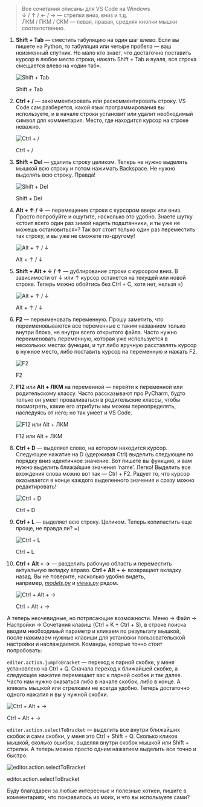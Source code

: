 
> Все сочетания описаны для VS Code на Windows  
> ↓ / ↑ / ← / → — стрелки вниз, вниз и т.д.  
> ЛКМ / ПКМ / СКМ — левая, правая, средняя кнопки мышки соответственно.

1. **Shift + Tab** — сместить табуляцию на один шаг влево. Если вы пишете на Python, то табуляция или четыре пробела — ваш неизменный спутник. Но мало кто знает, что достаточно поставить курсор в любое место строки, нажать Shift + Tab и вуаля, вся строка смещается влево на «один таб».
    
    ![Shift + Tab](https://habrastorage.org/getpro/habr/upload_files/ff7/159/b4e/ff7159b4e42e3e0077ae4dce96a46180.gif "Shift + Tab")
    
    Shift + Tab
    
2. **Ctrl + /** — закомментировать или раскомментировать строку. VS Code сам разберется, какой язык программирования вы используете, и в начале строки установит или удалит необходимый символ для комментария. Место, где находится курсор на строке неважно.  
    
    ![Ctrl + /](https://habrastorage.org/getpro/habr/upload_files/378/2b8/b19/3782b8b19839beb9b839c52c02324047.gif "Ctrl + /")
    
    Ctrl + /
    
3. **Shift + Del** — удалить строку целиком. Теперь не нужно выделять мышкой всю строку и потом нажимать Backspace. Не нужно выделять всю строку. Правда!  
    
    ![Shift + Del](https://habrastorage.org/getpro/habr/upload_files/79b/348/98c/79b34898c8baf5e0495e5ec88970c5e5.gif "Shift + Del")
    
    Shift + Del
    
4. **Alt + ↑ / ↓** — перемещение строки с курсором вверх или вниз. Просто попробуйте и ощутите, насколько это удобно. Знаете шутку «стоит всего один раз зимой надеть подштанники, и ты уже не можешь остановиться»? Так вот стоит только один раз переместить так строку, и вы уже не сможете по-другому!
    
    ![Alt + ↑ / ↓](https://habrastorage.org/getpro/habr/upload_files/4de/bd6/b4e/4debd6b4ec2c01524edbdc4cf83744c0.gif "Alt + ↑ / ↓")
    
    Alt + ↑ / ↓
    
5. **Shift + Alt + ↓ / ↑** — дублирование строки с курсором вниз. В зависимости от ↓ или ↑ курсор останется на текущей или новой строке. Теперь можно обойтись без Ctrl + C, хотя нет, нельзя =)
    
    ![Alt + ↑ / ↓](https://habrastorage.org/getpro/habr/upload_files/d37/6df/40f/d376df40f2b7d799267c2fd32a75c10e.gif "Alt + ↑ / ↓")
    
    Alt + ↑ / ↓
    
6. **F2** — переименовать переменную. Прошу заметить, что переименовываются все переменные с таким названием только внутри блока, не внутри всего открытого файла. Часто нужно переименовать переменную, которая уже используется в нескольких местах функции, и тут либо вручную расставлять курсор в нужное место, либо поставить курсор на переменную и нажать F2.
    
    ![F2](https://habrastorage.org/getpro/habr/upload_files/a49/9b1/737/a499b1737bbbbbb870857077e151dec9.gif "F2")
    
    F2
    
7. **F12** или **Alt + ЛКМ** на переменной — перейти к переменной или родительскому классу. Часто рассказывают про PyCharm, будто только он умеет проваливаться в родительские классы, чтобы посмотреть, какие его атрибуты мы можем переопределять, наследуясь от него; но так умеет и VS Code.
    
    ![F12 или Alt + ЛКМ](https://habrastorage.org/getpro/habr/upload_files/c44/625/9d5/c446259d57475d8b3ad832045007e7a8.gif "F12 или Alt + ЛКМ")
    
    F12 или Alt + ЛКМ
    
8. **Ctrl + D** — выделяет слово, на котором находится курсор. Следующее нажатие на D (удерживая Ctrl) выделить следующее по порядку вниз идентичное значение. Вот пишете вы функцию, и вам нужно выделить ближайшие значения ‘name’. Легко! Выделить все вхождения слова можно вот так — Ctrl + F2. Радует то, что курсор оказывается в конце каждого выделенного значения и сразу можно редактировать!
    
    ![Ctrl + D](https://habrastorage.org/getpro/habr/upload_files/75a/074/56d/75a07456def328e86361306438c0af05.gif "Ctrl + D")
    
    Ctrl + D
    
9. **Ctrl + L** — выделяет всю строку. Целиком. Теперь копипастить еще проще, не правда ли? =)
    
    ![Ctrl + L](https://habrastorage.org/getpro/habr/upload_files/4df/3e3/99f/4df3e399fbb96aa3f47a9218268f5c8c.gif "Ctrl + L")
    
    Ctrl + L
    
10. **Ctrl + Alt + →** — разделить рабочую область и переместить актуальную вкладку вправо. **Ctrl + Alt + ←** возвращает вкладку назад. Вы не поверите, насколько удобно видеть, например, [_models.py_](http://models.py/) и [_views.py_](http://views.py/) рядом.
    
    ![Ctrl + Alt + →](https://habrastorage.org/getpro/habr/upload_files/231/545/4a7/2315454a7de74313a687a5b8da47a746.gif "Ctrl + Alt + →")
    
    Ctrl + Alt + →
    

А теперь неочевидные, но потрясающие возможности. Меню → Файл → Настройки → Сочетания клавиш (Ctrl + K + Ctrl + S), в строке поиска вводим необходимый параметр и кликаем по результату мышкой, после нажимаем нужные клавиши для установки пользовательской настройки и наслаждаемся. Команды, которые точно стоит попробовать:

`editor.action.jumpToBracket` — переход к парной скобке, у меня установлено на Ctrl + Q. Сначала переход к ближайшей скобке, а следующее нажатие перемещает вас к парной скобке и так далее. Часто нам нужно оказаться либо в начале скобок, либо в конце. А кликать мышкой или стрелками не всегда удобно. Теперь достаточно одного нажатия и вы у нужной скобки.

![Ctrl + Alt + →](https://habrastorage.org/getpro/habr/upload_files/dda/839/8c2/dda8398c28730ecdc15dbd98c06128f2.gif "Ctrl + Alt + →")

Ctrl + Alt + →

`editor.action.selectToBracket` — выделить все внутри ближайших скобок и сами скобки, у меня это Ctrl + Shift + Q. Сколько кликов мышкой, сколько ошибок, выделяя внутри скобок мышкой или Shift + стрелки. А теперь можно просто одним нажатием выделить все точно и быстро.

![editor.action.selectToBracket](https://habrastorage.org/getpro/habr/upload_files/cd3/ebc/05a/cd3ebc05a81487127c47e0ac7de0fcbe.gif "editor.action.selectToBracket")

editor.action.selectToBracket

Буду благодарен за любые интересные и полезные хоткеи, пишите в комментариях, что понравилось из моих, и что вы используете сами?